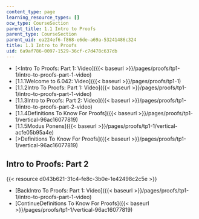 ```yaml
---
content_type: page
learning_resource_types: []
ocw_type: CourseSection
parent_title: 1.1 Intro to Proofs
parent_type: CourseSection
parent_uid: ea224ef6-f868-e6de-a69a-53241486c324
title: 1.1 Intro to Proofs
uid: 6a9af786-0097-1529-36cf-c7d478c637db
---
```


*   [\<Intro To Proofs: Part 1: Video]({{< baseurl >}}/pages/proofs/tp1-1/intro-to-proofs-part-1-video)
*   [1.1.1Welcome to 6.042: Video]({{< baseurl >}}/pages/proofs/tp1-1)
*   [1.1.2Intro To Proofs: Part 1: Video]({{< baseurl >}}/pages/proofs/tp1-1/intro-to-proofs-part-1-video)
*   [1.1.3Intro to Proofs: Part 2: Video]({{< baseurl >}}/pages/proofs/tp1-1/intro-to-proofs-part-2-video)
*   [1.1.4Definitions To Know For Proofs]({{< baseurl >}}/pages/proofs/tp1-1/vertical-96ac16077819)
*   [1.1.5Modus Ponens]({{< baseurl >}}/pages/proofs/tp1-1/vertical-acfe05b95a4e)
*   [\>Definitions To Know For Proofs]({{< baseurl >}}/pages/proofs/tp1-1/vertical-96ac16077819)

Intro to Proofs: Part 2
-----------------------

{{< resource d043b621-31c4-fe8c-3b0e-1e42498c2c5e >}}

*   [BackIntro To Proofs: Part 1: Video]({{< baseurl >}}/pages/proofs/tp1-1/intro-to-proofs-part-1-video)
*   [ContinueDefinitions To Know For Proofs]({{< baseurl >}}/pages/proofs/tp1-1/vertical-96ac16077819)